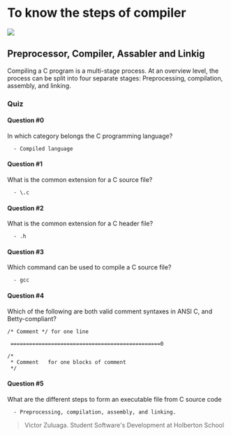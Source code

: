 # To know the steps of compiler 

![](https://img.shields.io/badge/Victor%20Zuluaga-Holberton__School-red)


## Preprocessor, Compiler, Assabler and Linkig 

Compiling a C program is a multi-stage process. At an overview level, the process can be split into four separate stages: Preprocessing, compilation, assembly, and linking.

### Quiz

#### Question #0

In which category belongs the C programming language?

      - Compiled language

#### Question #1

What is the common extension for a C source file?

      - \.c

#### Question #2

What is the common extension for a C header file?

      - .h

#### Question #3

Which command can be used to compile a C source file?

      - gcc

#### Question #4

Which of the following are both valid comment syntaxes in ANSI C, and Betty-compliant?

```
/* Comment */ for one line

 ================================================0

/*
 * Comment   for one blocks of comment
 */

```

#### Question #5

What are the different steps to form an executable file from C source code

      - Preprocessing, compilation, assembly, and linking.



> Victor Zuluaga. Student Software's Development at Holberton School
